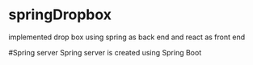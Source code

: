 # springDropbox
implemented drop box using spring as back end and react as front end

#Spring server
Spring server is created using Spring Boot
